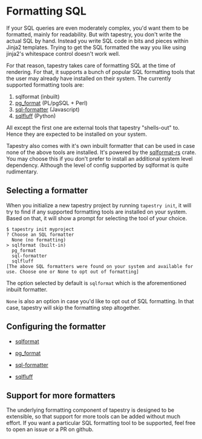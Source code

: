 # Formatting SQL

If your SQL queries are even moderately complex, you'd want them to be
formatted, mainly for readability. But with tapestry, you don't write
the actual SQL by hand. Instead you write SQL code in bits and pieces
within Jinja2 templates. Trying to get the SQL formatted the way you
like using jinja2's whitespace control doesn't work well.

For that reason, tapestry takes care of formatting SQL at the time of
rendering. For that, it supports a bunch of popular SQL formatting
tools that the user may already have installed on their system. The
currently supported formatting tools are:

1. sqlformat (inbuilt)
2. [pg_format](https://github.com/darold/pgFormatter) (PL/pgSQL + Perl)
3. [sql-formatter](https://github.com/sql-formatter-org/sql-formatter) (Javascript)
4. [sqlfluff](https://sqlfluff.com/) (Python)

All except the first one are external tools that tapestry "shells-out"
to. Hence they are expected to be installed on your system.

Tapestry also comes with it's own inbuilt formatter that can be used
in case none of the above tools are installed. It's powered by the
[sqlformat-rs](https://crates.io/crates/sqlformat) crate. You may
choose this if you don't prefer to install an additional system level
dependency. Although the level of config supported by sqlformat is
quite rudimentary.

## Selecting a formatter

When you initialize a new tapestry project by running `tapestry init`,
it will try to find if any supported formatting tools are installed on
your system. Based on that, it will show a prompt for selecting the
tool of your choice.

```
$ tapestry init myproject
? Choose an SQL formatter
  None (no formatting)
> sqlformat (built-in)
  pg_format
  sql-formatter
  sqlfluff
[The above SQL formatters were found on your system and available for use. Choose one or None to opt out of formatting]
```

The option selected by default is `sqlformat` which is the
aforementioned inbuilt formatter.

`None` is also an option in case you'd like to opt out of SQL
formatting. In that case, tapestry will skip the formatting step
altogether.

## Configuring the formatter

- [sqlformat](sqlformat-rs.md)

- [pg_format](pg-format.md)

- [sql-formatter](sql-formatter.md)

- [sqlfluff](sqlfluff.md)

## Support for more formatters

The underlying formatting component of tapestry is designed to be
extensible, so that support for more tools can be added without much
effort. If you want a particular SQL formatting tool to be supported,
feel free to open an issue or a PR on github.


